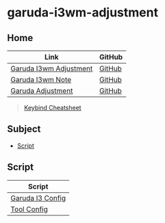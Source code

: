 

# garuda-i3wm-adjustment




## Home

| Link | GitHub |
| ---- | ------ |
| [Garuda I3wm Adjustment](https://samwhelp.github.io/garuda-i3wm-adjustment/) | [GitHub](https://github.com/samwhelp/garuda-i3wm-adjustment) |
| [Garuda I3wm Note](https://samwhelp.github.io/note-about-garuda-i3wm/) | [GitHub](https://github.com/samwhelp/note-about-garuda-i3wm) |
| [Garuda Adjustment](https://samwhelp.github.io/garuda-adjustment/) | [GitHub](https://github.com/samwhelp/garuda-adjustment) |

> [Keybind Cheatsheet](https://samwhelp.github.io/garuda-i3wm-adjustment/read/cheatsheet/keybind.html)




## Subject

* [Script](#script)




## Script

| Script |
| ---- |
| [Garuda I3 Config](https://github.com/samwhelp/garuda-i3wm-adjustment/tree/main/prototype/main/i3-config/full/Main) |
| [Tool Config](https://github.com/samwhelp/garuda-adjustment/tree/main/prototype/main/tool-config/part) |
